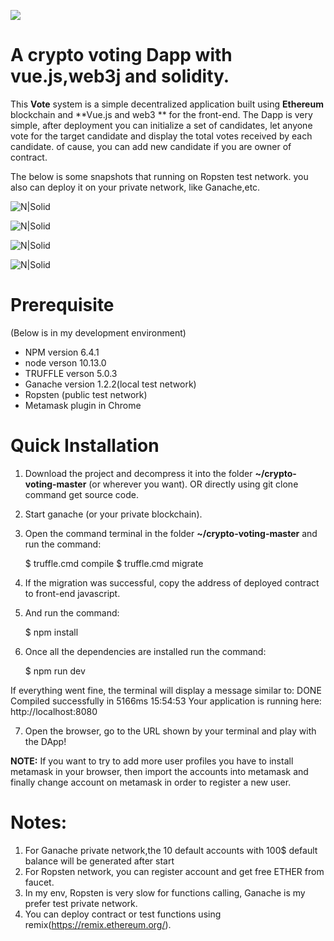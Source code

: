 [![][ButlerImage]][website] 


# A crypto voting Dapp with vue.js,web3j and solidity.

This **Vote** system is a simple decentralized application built using **Ethereum** blockchain and **Vue.js and web3 ** for the front-end. The Dapp is very simple, after deployment you can initialize a set of candidates, let anyone vote for the target candidate and display the total votes received by each candidate. of cause, you can add new candidate if you are owner of contract.

The below is some snapshots that running on Ropsten test network. you also can deploy it on your private network, like Ganache,etc.

![N|Solid](https://github.com/weixuan2008/crypto-voting-master/blob/master/static/images/contract.PNG)

![N|Solid](https://github.com/weixuan2008/crypto-voting-master/blob/master/static/images/Summary.PNG)

![N|Solid](https://github.com/weixuan2008/crypto-voting-master/blob/master/static/images/vote-2.PNG)

![N|Solid](https://github.com/weixuan2008/crypto-voting-master/blob/master/static/images/vote-3.PNG)


# Prerequisite 
(Below is in my development environment)
- NPM version 6.4.1
- node verson 10.13.0
- TRUFFLE verson 5.0.3
- Ganache version 1.2.2(local test network)
- Ropsten (public test network)
- Metamask plugin in Chrome

# Quick Installation
1) Download the project and decompress it into the folder **~/crypto-voting-master** (or wherever you want). OR directly using git clone command get source code.
2) Start ganache (or your private blockchain).
3) Open the command terminal in the folder **~/crypto-voting-master** and run the command:

    $ truffle.cmd compile
    $ truffle.cmd migrate

4) If the migration was successful, copy the address of deployed contract to front-end javascript.
5) And run the command:

    $ npm install
    
6) Once all the dependencies are installed run the command:

    $ npm run dev

  If everything went fine, the terminal will display a message similar to:
  DONE  Compiled successfully in 5166ms           15:54:53
  Your application is running here: http://localhost:8080

7) Open the browser, go to the URL shown by your terminal and play with the DApp!

**NOTE:** If you want to try to add more user profiles you have to install metamask in your browser, then import the accounts into metamask and finally change account on metamask in order to register a new user.


# Notes: 
   1. For Ganache private network,the 10 default accounts with 100$ default balance will be generated after start
   2. For Ropsten network, you can register account and get free ETHER from faucet.
   3. In my env, Ropsten is very slow for functions calling, Ganache is my prefer test private network.
   5. You can deploy contract or test functions using remix(https://remix.ethereum.org/).



[ButlerImage]: https://github.com/weixuan2008/crypto-voting-master/blob/master/static/images/logo.png
[website]: https://github.com/weixuan2008/crypto-voting-master
